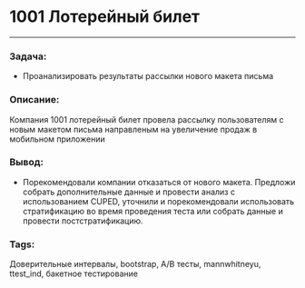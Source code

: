 # 1001 Лотерейный билет
---
### Задача:
- Проанализировать результаты рассылки нового макета письма
### Описание:
Компания 1001 лотерейный билет провела рассылку пользователям с новым макетом письма направленым на увеличение продаж в мобильном приложении

### Вывод:
- Порекомендовали компании отказаться от нового макета. Предложи собрать дополнительные данные и провести анализ с использованием CUPED, уточнили и порекомендовали использовать стратификацию во время проведения теста или собрать данные и провести постстратификацию.
### Tags:
Доверительные интервалы, bootstrap, A/B тесты, mannwhitneyu, ttest_ind, бакетное тестирование

